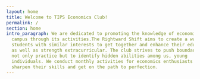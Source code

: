```yaml
---
layout: home
title: Welcome to TIPS Economics Club!
permalink: /
section: home
intro_paragraph: We are dedicated to promoting the knowledge of economics on
  campus through its activities.The Rightward Shift aims to create a way for
  students with similar interests to get together and enhance their education,
  as well as strength extracurricular. The club strives to push boundaries and
  not only practice but to identify hidden abilities among us, young
  individuals. We conduct monthly activities for economics enthusiasts to
  sharpen their skills and get on the path to perfection.
---
```


